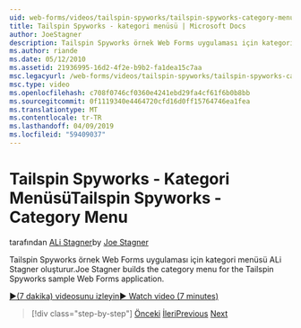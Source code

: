```yaml
---
uid: web-forms/videos/tailspin-spyworks/tailspin-spyworks-category-menu
title: Tailspin Spyworks - kategori menüsü | Microsoft Docs
author: JoeStagner
description: Tailspin Spyworks örnek Web Forms uygulaması için kategori menüsü ALi Stagner oluşturur.
ms.author: riande
ms.date: 05/12/2010
ms.assetid: 21936995-16d2-4f2e-b9b2-fa1dea15c7aa
msc.legacyurl: /web-forms/videos/tailspin-spyworks/tailspin-spyworks-category-menu
msc.type: video
ms.openlocfilehash: c708f0746cf0360e4241ebd29fa4cf61f6b0b8bb
ms.sourcegitcommit: 0f1119340e4464720cfd16d0ff15764746ea1fea
ms.translationtype: MT
ms.contentlocale: tr-TR
ms.lasthandoff: 04/09/2019
ms.locfileid: "59409037"
---
```

# <a name="tailspin-spyworks---category-menu"></a><span data-ttu-id="60a2c-103">Tailspin Spyworks - Kategori Menüsü</span><span class="sxs-lookup"><span data-stu-id="60a2c-103">Tailspin Spyworks - Category Menu</span></span>

<span data-ttu-id="60a2c-104">tarafından [ALi Stagner](https://github.com/JoeStagner)</span><span class="sxs-lookup"><span data-stu-id="60a2c-104">by [Joe Stagner](https://github.com/JoeStagner)</span></span>

<span data-ttu-id="60a2c-105">Tailspin Spyworks örnek Web Forms uygulaması için kategori menüsü ALi Stagner oluşturur.</span><span class="sxs-lookup"><span data-stu-id="60a2c-105">Joe Stagner builds the category menu for the Tailspin Spyworks sample Web Forms application.</span></span>

[<span data-ttu-id="60a2c-106">&#9654;(7 dakika) videosunu izleyin</span><span class="sxs-lookup"><span data-stu-id="60a2c-106">&#9654; Watch video (7 minutes)</span></span>](https://channel9.msdn.com/Blogs/ASP-NET-Site-Videos/tailspin-spyworks-category-menu)

> [!div class="step-by-step"]
> <span data-ttu-id="60a2c-107">[Önceki](tailspin-spyworks-directory-organization.md)
> [İleri](tailspin-spyworks-display-the-product-list.md)</span><span class="sxs-lookup"><span data-stu-id="60a2c-107">[Previous](tailspin-spyworks-directory-organization.md)
[Next](tailspin-spyworks-display-the-product-list.md)</span></span>

